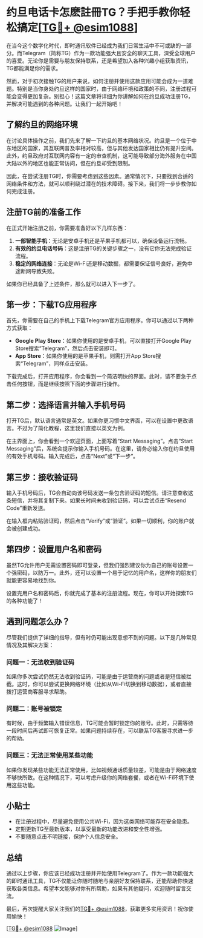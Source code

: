 # 约旦电话卡怎麽註冊TG？手把手教你轻松搞定[[TG💪+ @esim1088](https://t.me/s/esim1088)]

在当今这个数字化时代，即时通讯软件已经成为我们日常生活中不可或缺的一部分。而Telegram（简称TG）作为一款功能强大且安全的聊天工具，深受全球用户的喜爱。无论你是需要与朋友保持联系，还是希望加入各种兴趣小组获取资讯，TG都能满足你的需求。

然而，对于初次接触TG的用户来说，如何注册并使用这款应用可能会成为一道难题。特别是当你身处约旦这样的国家时，由于网络环境和政策的不同，注册过程可能会变得更加复杂。别担心！这篇文章将详细为你讲解如何在约旦成功注册TG，并解决可能遇到的各种问题。让我们一起开始吧！

## 了解约旦的网络环境

在讨论具体操作之前，我们先来了解一下约旦的基本网络状况。约旦是一个位于中东地区的国家，其互联网普及率相对较高，但与其他发达国家相比仍有提升空间。此外，约旦政府对互联网内容有一定的审查机制，这可能导致部分海外服务在中国大陆以外的地区也能正常访问，但在约旦却受到限制。

因此，在尝试注册TG时，你需要考虑到这些因素。通常情况下，只要找到合适的网络条件和方法，就可以顺利绕过潜在的技术障碍。接下来，我们将一步步教你如何完成注册。

## 注册TG前的准备工作

在正式开始注册之前，你需要准备好以下几样东西：

1. **一部智能手机**：无论是安卓手机还是苹果手机都可以，确保设备运行流畅。
2. **有效的约旦电话号码**：这是注册TG的关键步骤之一，没有它你无法完成验证流程。
3. **稳定的网络连接**：无论是Wi-Fi还是移动数据，都需要保证信号良好，避免中途断网导致失败。

如果你已经具备了上述条件，那么就可以进入下一步了。

## 第一步：下载TG应用程序

首先，你需要在自己的手机上下载Telegram官方应用程序。你可以通过以下两种方式获取：

- **Google Play Store**：如果你使用的是安卓手机，可以直接打开Google Play Store搜索“Telegram”，然后点击安装即可。
- **App Store**：如果你使用的是苹果手机，则需打开App Store搜索“Telegram”，同样点击安装。

下载完成后，打开应用程序，你会看到一个简洁明快的界面。此时，请不要急于点击任何按钮，而是继续按照下面的步骤进行操作。

## 第二步：选择语言并输入手机号码

打开TG后，默认语言通常是英文。如果你更习惯中文界面，可以在设置中更改语言。不过为了简化教程，这里我们直接以英文为例。

在主界面上，你会看到一个欢迎页面，上面写着“Start Messaging”。点击“Start Messaging”后，系统会提示你输入手机号码。在这里，请务必输入你在约旦使用的有效手机号码。输入完成后，点击“Next”或“下一步”。

## 第三步：接收验证码

输入手机号码后，TG会自动向该号码发送一条包含验证码的短信。请注意查收这条短信，并将其复制下来。如果长时间未收到验证码，可以尝试点击“Resend Code”重新发送。

在输入框内粘贴验证码，然后点击“Verify”或“验证”。如果一切顺利，你的账户就会被创建成功。

## 第四步：设置用户名和密码

虽然TG允许用户无需设置密码即可登录，但我们强烈建议你为自己的账号设置一个强密码，以防万一。此外，还可以设置一个易于记忆的用户名，这样你的朋友们就能更容易地找到你。

设置完用户名和密码后，你就完成了基本的注册流程。现在，你可以开始探索TG的各种功能了！

## 遇到问题怎么办？

尽管我们提供了详细的指导，但有时仍可能出现意想不到的问题。以下是几种常见情况及其解决方案：

### 问题一：无法收到验证码

如果你多次尝试仍然无法收到验证码，可能是由于运营商的问题或者是短信被拦截。这时，你可以尝试更换网络环境（比如从Wi-Fi切换到移动数据），或者直接拨打运营商客服寻求帮助。

### 问题二：账号被锁定

有时候，由于频繁输入错误信息，TG可能会暂时锁定你的账号。此时，只需等待一段时间后再试即可恢复正常。如果问题持续存在，可以联系TG客服寻求进一步的帮助。

### 问题三：无法正常使用某些功能

如果你发现某些功能无法正常使用，比如视频通话质量较差，可能是由于网络速度不够快所致。在这种情况下，可以考虑升级你的网络套餐，或者在Wi-Fi环境下使用这些功能。

## 小贴士

- 在注册过程中，尽量避免使用公共Wi-Fi，因为这类网络可能存在安全隐患。
- 定期更新TG至最新版本，以享受最新的功能改进和安全性增强。
- 不要随意点击不明链接，保护个人信息安全。

## 总结

通过以上步骤，你应该已经成功注册并开始使用Telegram了。作为一款功能强大的即时通讯工具，TG不仅能让你随时随地与亲朋好友保持联系，还能帮助你快速获取各类信息。希望本文能够对你有所帮助，如果有其他疑问，欢迎随时留言交流。

最后，再次提醒大家关注我们的[TG💪+ @esim1088](https://t.me/s/esim1088)，获取更多实用资讯！祝你使用愉快！

[[TG💪+ @esim1088](https://t.me/s/esim1088) ![Image](https://i.postimg.cc/4NQfJmqS/Snipaste-2025-05-13-00-14-12.png)]